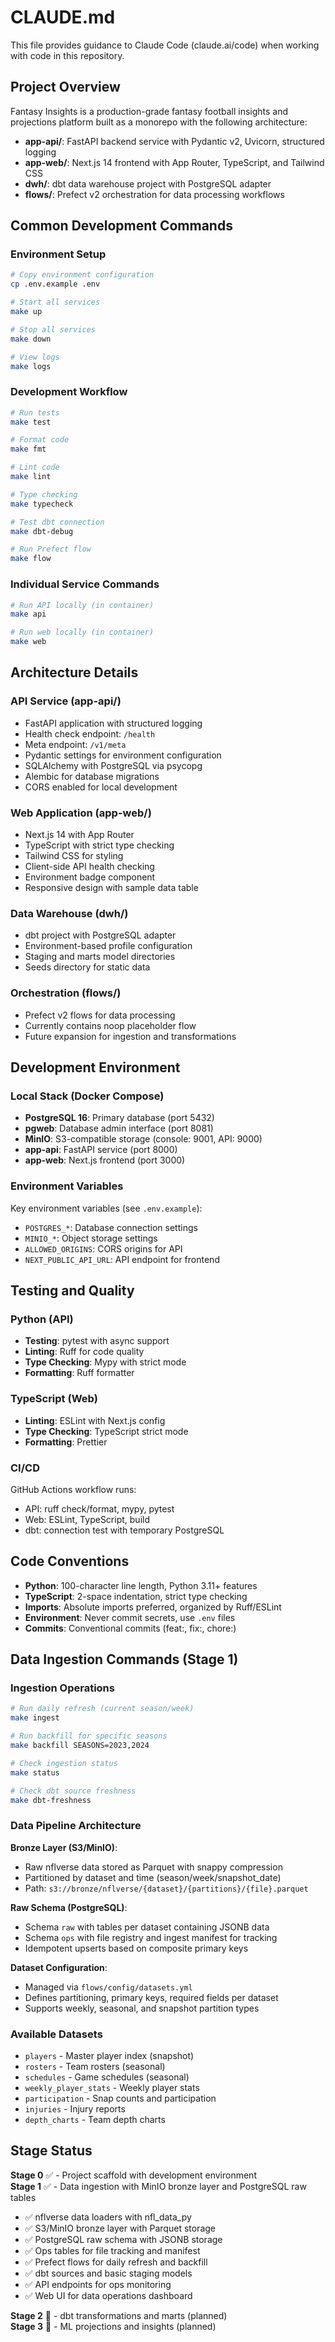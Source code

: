 # CLAUDE.md

This file provides guidance to Claude Code (claude.ai/code) when working with code in this repository.

## Project Overview

Fantasy Insights is a production-grade fantasy football insights and projections platform built as a monorepo with the following architecture:

- **app-api/**: FastAPI backend service with Pydantic v2, Uvicorn, structured logging
- **app-web/**: Next.js 14 frontend with App Router, TypeScript, and Tailwind CSS  
- **dwh/**: dbt data warehouse project with PostgreSQL adapter
- **flows/**: Prefect v2 orchestration for data processing workflows

## Common Development Commands

### Environment Setup
```bash
# Copy environment configuration
cp .env.example .env

# Start all services
make up

# Stop all services  
make down

# View logs
make logs
```

### Development Workflow
```bash
# Run tests
make test

# Format code
make fmt

# Lint code
make lint

# Type checking
make typecheck

# Test dbt connection
make dbt-debug

# Run Prefect flow
make flow
```

### Individual Service Commands
```bash
# Run API locally (in container)
make api

# Run web locally (in container)  
make web
```

## Architecture Details

### API Service (app-api/)
- FastAPI application with structured logging
- Health check endpoint: `/health`
- Meta endpoint: `/v1/meta` 
- Pydantic settings for environment configuration
- SQLAlchemy with PostgreSQL via psycopg
- Alembic for database migrations
- CORS enabled for local development

### Web Application (app-web/)
- Next.js 14 with App Router
- TypeScript with strict type checking
- Tailwind CSS for styling
- Client-side API health checking
- Environment badge component
- Responsive design with sample data table

### Data Warehouse (dwh/)
- dbt project with PostgreSQL adapter
- Environment-based profile configuration
- Staging and marts model directories
- Seeds directory for static data

### Orchestration (flows/)
- Prefect v2 flows for data processing
- Currently contains noop placeholder flow
- Future expansion for ingestion and transformations

## Development Environment

### Local Stack (Docker Compose)
- **PostgreSQL 16**: Primary database (port 5432)
- **pgweb**: Database admin interface (port 8081) 
- **MinIO**: S3-compatible storage (console: 9001, API: 9000)
- **app-api**: FastAPI service (port 8000)
- **app-web**: Next.js frontend (port 3000)

### Environment Variables
Key environment variables (see `.env.example`):
- `POSTGRES_*`: Database connection settings
- `MINIO_*`: Object storage settings  
- `ALLOWED_ORIGINS`: CORS origins for API
- `NEXT_PUBLIC_API_URL`: API endpoint for frontend

## Testing and Quality

### Python (API)
- **Testing**: pytest with async support
- **Linting**: Ruff for code quality
- **Type Checking**: Mypy with strict mode
- **Formatting**: Ruff formatter

### TypeScript (Web)
- **Linting**: ESLint with Next.js config
- **Type Checking**: TypeScript strict mode
- **Formatting**: Prettier

### CI/CD
GitHub Actions workflow runs:
- API: ruff check/format, mypy, pytest
- Web: ESLint, TypeScript, build
- dbt: connection test with temporary PostgreSQL

## Code Conventions

- **Python**: 100-character line length, Python 3.11+ features
- **TypeScript**: 2-space indentation, strict type checking
- **Imports**: Absolute imports preferred, organized by Ruff/ESLint
- **Environment**: Never commit secrets, use `.env` files
- **Commits**: Conventional commits (feat:, fix:, chore:)

## Data Ingestion Commands (Stage 1)

### Ingestion Operations
```bash
# Run daily refresh (current season/week)
make ingest

# Run backfill for specific seasons
make backfill SEASONS=2023,2024

# Check ingestion status
make status

# Check dbt source freshness
make dbt-freshness
```

### Data Pipeline Architecture

**Bronze Layer (S3/MinIO)**:
- Raw nflverse data stored as Parquet with snappy compression
- Partitioned by dataset and time (season/week/snapshot_date)
- Path: `s3://bronze/nflverse/{dataset}/{partitions}/{file}.parquet`

**Raw Schema (PostgreSQL)**:
- Schema `raw` with tables per dataset containing JSONB data
- Schema `ops` with file registry and ingest manifest for tracking
- Idempotent upserts based on composite primary keys

**Dataset Configuration**:
- Managed via `flows/config/datasets.yml`
- Defines partitioning, primary keys, required fields per dataset
- Supports weekly, seasonal, and snapshot partition types

### Available Datasets

- `players` - Master player index (snapshot)
- `rosters` - Team rosters (seasonal) 
- `schedules` - Game schedules (seasonal)
- `weekly_player_stats` - Weekly player stats
- `participation` - Snap counts and participation
- `injuries` - Injury reports  
- `depth_charts` - Team depth charts

## Stage Status

**Stage 0** ✅ - Project scaffold with development environment  
**Stage 1** ✅ - Data ingestion with MinIO bronze layer and PostgreSQL raw tables
- ✅ nflverse data loaders with nfl_data_py
- ✅ S3/MinIO bronze layer with Parquet storage
- ✅ PostgreSQL raw schema with JSONB storage
- ✅ Ops tables for file tracking and manifest
- ✅ Prefect flows for daily refresh and backfill
- ✅ dbt sources and basic staging models
- ✅ API endpoints for ops monitoring
- ✅ Web UI for data operations dashboard

**Stage 2** 🚧 - dbt transformations and marts (planned)  
**Stage 3** 🚧 - ML projections and insights (planned)